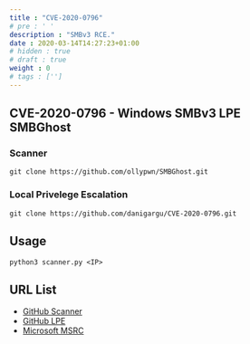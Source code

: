 ```yaml
---
title : "CVE-2020-0796"
# pre : ' '
description : "SMBv3 RCE."
date : 2020-03-14T14:27:23+01:00
# hidden : true
# draft : true
weight : 0
# tags : ['']
---
```


## CVE-2020-0796 - Windows SMBv3 LPE SMBGhost

### Scanner

```plain
git clone https://github.com/ollypwn/SMBGhost.git
```

### Local Privelege Escalation

```plain
git clone https://github.com/danigargu/CVE-2020-0796.git
```

## Usage

```plain
python3 scanner.py <IP>
```

## URL List

- [GitHub Scanner](https://github.com/ollypwn/SMBGhost)
- [GitHub LPE](https://github.com/danigargu/CVE-2020-0796)
- [Microsoft MSRC](https://portal.msrc.microsoft.com/en-US/security-guidance/advisory/CVE-2020-0796)
